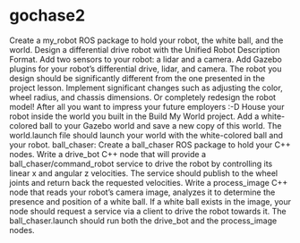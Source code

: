# gochase2
Create a my_robot ROS package to hold your robot, the white ball, and the world. Design a differential drive robot with the Unified Robot Description Format. Add two sensors to your robot: a lidar and a camera. Add Gazebo plugins for your robot’s differential drive, lidar, and camera. The robot you design should be significantly different from the one presented in the project lesson. Implement significant changes such as adjusting the color, wheel radius, and chassis dimensions. Or completely redesign the robot model! After all you want to impress your future employers :-D House your robot inside the world you built in the Build My World project. Add a white-colored ball to your Gazebo world and save a new copy of this world. The world.launch file should launch your world with the white-colored ball and your robot. ball_chaser: Create a ball_chaser ROS package to hold your C++ nodes. Write a drive_bot C++ node that will provide a ball_chaser/command_robot service to drive the robot by controlling its linear x and angular z velocities. The service should publish to the wheel joints and return back the requested velocities. Write a process_image C++ node that reads your robot’s camera image, analyzes it to determine the presence and position of a white ball. If a white ball exists in the image, your node should request a service via a client to drive the robot towards it. The ball_chaser.launch should run both the drive_bot and the process_image nodes.
